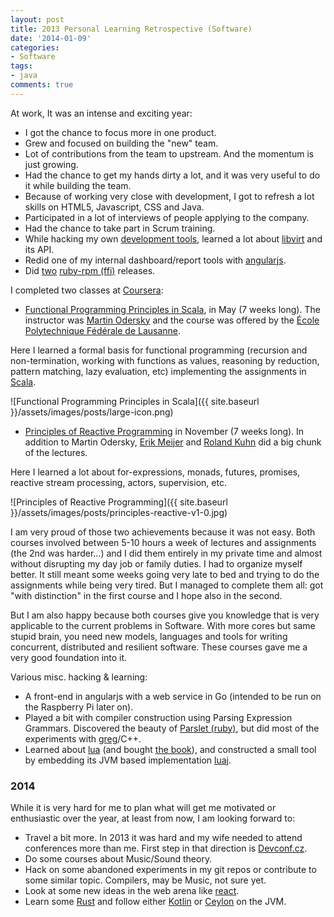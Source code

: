 ```yaml
---
layout: post
title: 2013 Personal Learning Retrospective (Software)
date: '2014-01-09'
categories:
- Software
tags:
- java
comments: true
---
```


At work, It was an intense and exciting year:

  - I got the chance to focus more in one product.
  - Grew and focused on building the "new" team.
  - Lot of contributions from the team to upstream. And the momentum is just growing.
  - Had the chance to get my hands dirty a lot, and it was very useful to do it while building the team.
  - Because of working very close with development, I got to refresh a lot skills on HTML5, Javascript, CSS and Java.
  - Participated in a lot of interviews of people applying to the company.
  - Had the chance to take part in Scrum training.
  - While hacking my own [development tools](http://github.com/dmacvicar/vmit), learned a lot about [libvirt](http://libvirt.org/) and its API.
  - Redid one of my internal dashboard/report tools with [angularjs](http://angularjs.org).
  - Did [two](http://rubygems.org/gems/rpm) [ruby-rpm (ffi)](https://github.com/dmacvicar/ruby-rpm-ffi) releases.

I completed two classes at [Coursera](http://www.coursera.org):

* [Functional Programming Principles in Scala](https://www.coursera.org/course/progfun), in May (7 weeks long). The instructor was [Martin Odersky](http://en.wikipedia.org/wiki/Martin_Odersky "Martin Odersky") and the course was offered by the [École Polytechnique Fédérale de Lausanne](http://en.wikipedia.org/wiki/%C3%89cole_Polytechnique_F%C3%A9d%C3%A9rale_de_Lausanne).

Here I learned a formal basis for functional programming (recursion and non-termination, working with functions as values, reasoning by reduction, pattern matching, lazy evaluation, etc) implementing the assignments in [Scala](http://en.wikipedia.org/wiki/Scala_(programming_language) "Scala").

![Functional Programming Principles in Scala]({{ site.baseurl }}/assets/images/posts/large-icon.png)

* [Principles of Reactive Programming](https://www.coursera.org/course/reactive) in November (7 weeks long). In addition to Martin Odersky, [Erik Meijer](http://en.wikipedia.org/wiki/Erik_Meijer_(computer_scientist)) and [Roland Kuhn](https://www.coursera.org/instructor/rolandkuhn) did a big chunk of the lectures.

Here I learned a lot about for-expressions, monads, futures, promises, reactive stream processing, actors, supervision, etc.

![Principles of Reactive Programming]({{ site.baseurl }}/assets/images/posts/principles-reactive-v1-0.jpg)

I am very proud of those two achievements because it was not easy. Both courses involved between 5-10 hours a week of lectures and assignments (the 2nd was harder...) and I did them entirely in my private time and almost without disrupting my day job or family duties. I had to organize myself better. It still meant some weeks going very late to bed and trying to do the assignments while being very tired. But I managed to complete them all: got "with distinction" in the first course and I hope also in the second.

But I am also happy because both courses give you knowledge that is very applicable to the current problems in Software. With more cores but same stupid brain, you need new models, languages and tools for writing concurrent, distributed and resilient software. These courses gave me a very good foundation into it.

Various misc. hacking & learning:

  - A front-end in angularjs with a web service in Go (intended to be run on the Raspberry Pi later on).
  - Played a bit with compiler construction using Parsing Expression Grammars. Discovered the beauty of [Parslet (ruby)](http://kschiess.github.io/parslet/), but did most of the experiments with [greg](https://github.com/nddrylliog/greg)/C++.
  - Learned about [lua](http://www.lua.org/) (and bought [the book](http://store.feistyduck.com/products/programming-in-lua)), and constructed a small tool by embedding its JVM based implementation [luaj](http://luaj.org/luaj/README.html).

### 2014

While it is very hard for me to plan what will get me motivated or enthusiastic over the year, at least from now, I am looking forward to:

  - Travel a bit more. In 2013 it was hard and my wife needed to attend conferences more than me. First step in that direction is [Devconf.cz](http://devconf.cz/).
  - Do some courses about Music/Sound theory.
  - Hack on some abandoned experiments in my git repos or contribute to some similar topic. Compilers, may be Music, not sure yet.
  - Look at some new ideas in the web arena like [react](http://facebook.github.io/react).
  - Learn some [Rust](http://www.rust-lang.org) and follow either [Kotlin](http://kotlin.jetbrains.org) or [Ceylon](http://ceylon-lang.org) on the JVM.
